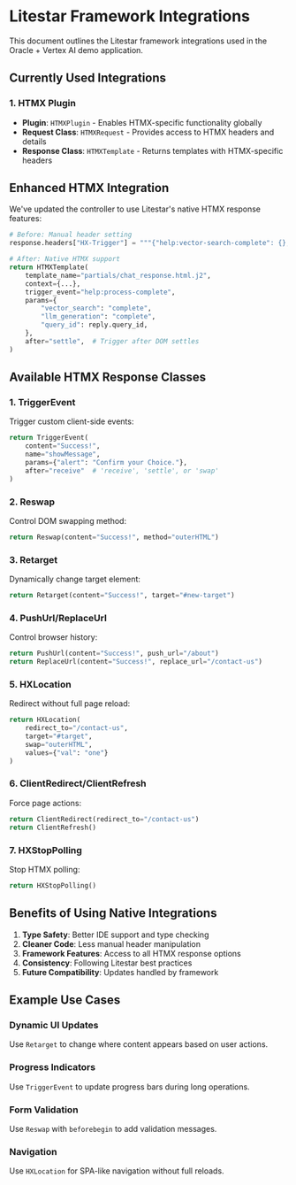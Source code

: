 # Litestar Framework Integrations

This document outlines the Litestar framework integrations used in the Oracle + Vertex AI demo application.

## Currently Used Integrations

### 1. HTMX Plugin

- **Plugin**: `HTMXPlugin` - Enables HTMX-specific functionality globally
- **Request Class**: `HTMXRequest` - Provides access to HTMX headers and details
- **Response Class**: `HTMXTemplate` - Returns templates with HTMX-specific headers

## Enhanced HTMX Integration

We've updated the controller to use Litestar's native HTMX response features:

```python
# Before: Manual header setting
response.headers["HX-Trigger"] = """{"help:vector-search-complete": {}, "help:llm-complete": {}}"""

# After: Native HTMX support
return HTMXTemplate(
    template_name="partials/chat_response.html.j2",
    context={...},
    trigger_event="help:process-complete",
    params={
        "vector_search": "complete",
        "llm_generation": "complete",
        "query_id": reply.query_id,
    },
    after="settle",  # Trigger after DOM settles
)
```

## Available HTMX Response Classes

### 1. TriggerEvent

Trigger custom client-side events:

```python
return TriggerEvent(
    content="Success!",
    name="showMessage",
    params={"alert": "Confirm your Choice."},
    after="receive"  # 'receive', 'settle', or 'swap'
)
```

### 2. Reswap

Control DOM swapping method:

```python
return Reswap(content="Success!", method="outerHTML")
```

### 3. Retarget

Dynamically change target element:

```python
return Retarget(content="Success!", target="#new-target")
```

### 4. PushUrl/ReplaceUrl

Control browser history:

```python
return PushUrl(content="Success!", push_url="/about")
return ReplaceUrl(content="Success!", replace_url="/contact-us")
```

### 5. HXLocation

Redirect without full page reload:

```python
return HXLocation(
    redirect_to="/contact-us",
    target="#target",
    swap="outerHTML",
    values={"val": "one"}
)
```

### 6. ClientRedirect/ClientRefresh

Force page actions:

```python
return ClientRedirect(redirect_to="/contact-us")
return ClientRefresh()
```

### 7. HXStopPolling

Stop HTMX polling:

```python
return HXStopPolling()
```

## Benefits of Using Native Integrations

1. **Type Safety**: Better IDE support and type checking
2. **Cleaner Code**: Less manual header manipulation
3. **Framework Features**: Access to all HTMX response options
4. **Consistency**: Following Litestar best practices
5. **Future Compatibility**: Updates handled by framework

## Example Use Cases

### Dynamic UI Updates

Use `Retarget` to change where content appears based on user actions.

### Progress Indicators

Use `TriggerEvent` to update progress bars during long operations.

### Form Validation

Use `Reswap` with `beforebegin` to add validation messages.

### Navigation

Use `HXLocation` for SPA-like navigation without full reloads.
